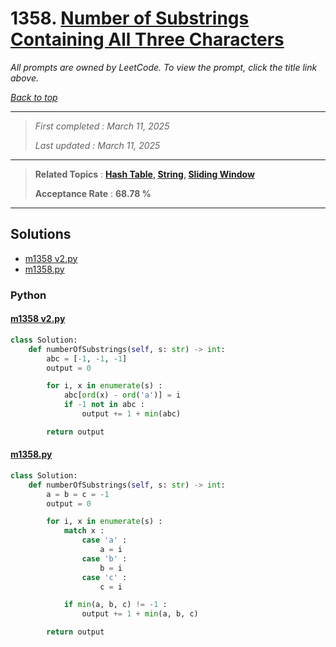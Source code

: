 # 1358. [Number of Substrings Containing All Three Characters](<https://leetcode.com/problems/number-of-substrings-containing-all-three-characters>)

*All prompts are owned by LeetCode. To view the prompt, click the title link above.*

*[Back to top](<../README.md>)*

------

> *First completed : March 11, 2025*
>
> *Last updated : March 11, 2025*

------

> **Related Topics** : **[Hash Table](<by_topic/Hash Table.md>), [String](<by_topic/String.md>), [Sliding Window](<by_topic/Sliding Window.md>)**
>
> **Acceptance Rate** : **68.78 %**

------

## Solutions

- [m1358 v2.py](<../my-submissions/m1358 v2.py>)
- [m1358.py](<../my-submissions/m1358.py>)
### Python
#### [m1358 v2.py](<../my-submissions/m1358 v2.py>)
```Python
class Solution:
    def numberOfSubstrings(self, s: str) -> int:
        abc = [-1, -1, -1]
        output = 0

        for i, x in enumerate(s) :
            abc[ord(x) - ord('a')] = i
            if -1 not in abc :
                output += 1 + min(abc)

        return output
```

#### [m1358.py](<../my-submissions/m1358.py>)
```Python
class Solution:
    def numberOfSubstrings(self, s: str) -> int:
        a = b = c = -1
        output = 0

        for i, x in enumerate(s) :
            match x :
                case 'a' :
                    a = i
                case 'b' :
                    b = i
                case 'c' :
                    c = i

            if min(a, b, c) != -1 :
                output += 1 + min(a, b, c)

        return output
```

